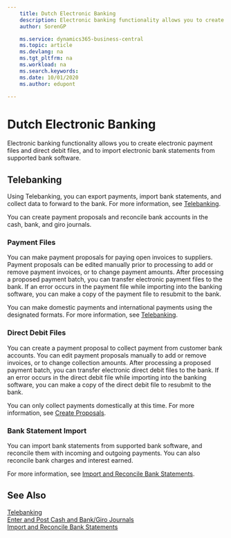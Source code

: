 ```yaml
---
    title: Dutch Electronic Banking
    description: Electronic banking functionality allows you to create electronic payment files and direct debit files, and to import electronic bank statements from supported bank software.
    author: SorenGP

    ms.service: dynamics365-business-central
    ms.topic: article
    ms.devlang: na
    ms.tgt_pltfrm: na
    ms.workload: na
    ms.search.keywords:
    ms.date: 10/01/2020
    ms.author: edupont

---
```

# Dutch Electronic Banking

Electronic banking functionality allows you to create electronic payment files and direct debit files, and to import electronic bank statements from supported bank software.  

## Telebanking

Using Telebanking, you can export payments, import bank statements, and collect data to forward to the bank. For more information, see [Telebanking](telebanking.md).  

You can create payment proposals and reconcile bank accounts in the cash, bank, and giro journals.  

### Payment Files

You can make payment proposals for paying open invoices to suppliers. Payment proposals can be edited manually prior to processing to add or remove payment invoices, or to change payment amounts. After processing a proposed payment batch, you can transfer electronic payment files to the bank. If an error occurs in the payment file while importing into the banking software, you can make a copy of the payment file to resubmit to the bank.  

You can make domestic payments and international payments using the designated formats. For more information, see [Telebanking](telebanking.md).  

### Direct Debit Files

You can create a payment proposal to collect payment from customer bank accounts. You can edit payment proposals manually to add or remove invoices, or to change collection amounts. After processing a proposed payment batch, you can transfer electronic direct debit files to the bank. If an error occurs in the direct debit file while importing into the banking software, you can make a copy of the direct debit file to resubmit to the bank.  

You can only collect payments domestically at this time. For more information, see [Create Proposals](how-to-create-proposals.md).  

### Bank Statement Import

You can import bank statements from supported bank software, and reconcile them with incoming and outgoing payments. You can also reconcile bank charges and interest earned.  

For more information, see [Import and Reconcile Bank Statements](how-to-import-and-reconcile-bank-statements.md).  

## See Also

[Telebanking](telebanking.md)  
[Enter and Post Cash and Bank/Giro Journals](how-to-enter-and-post-cash-and-bank-or-giro-journals.md)  
[Import and Reconcile Bank Statements](how-to-import-and-reconcile-bank-statements.md)  
